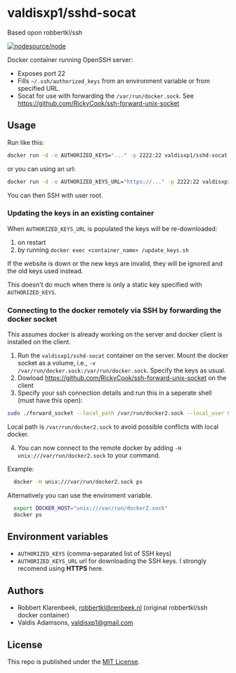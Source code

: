 # valdisxp1/sshd-socat

Based opon robbertkl/ssh

[![nodesource/node](http://dockeri.co/image/valdisxp1/sshd-socat)](https://registry.hub.docker.com/u/valdisxp1/sshd-socat/)

Docker container running OpenSSH server:

* Exposes port 22
* Fills `~/.ssh/authorized_keys` from an environment variable or from specified URL.
* Socat for use with forwarding the `/var/run/docker.sock`. See https://github.com/RickyCook/ssh-forward-unix-socket

## Usage

Run like this:

```bash
docker run -d -e AUTHORIZED_KEYS="..." -p 2222:22 valdisxp1/sshd-socat
```

or you can using an url:

```bash
docker run -d -e AUTHORIZED_KEYS_URL="https://..." -p 2222:22 valdisxp1/sshd-socat
```

You can then SSH with user root.

### Updating the keys in an existing container

When `AUTHORIZED_KEYS_URL` is populated the keys will be re-downloaded:

1. on restart
2. by running `docker exec <container_name> /update_keys.sh`

If the website is down or the new keys are invalid, they will be ignored and the old keys used instead.

This doesn't do much when there is only a static key specified with `AUTHORIZED_KEYS`.

### Connecting to the docker remotely via SSH by forwarding the docker socket

This assumes docker is already working on the server and docker client is installed on the client.

1. Run the `valdisxp1/sshd-socat` container on the server. Mount the docker socket as a volume, i.e., `-v /var/run/docker.sock:/var/run/docker.sock`. Specify the keys as usual.
2. Dowload https://github.com/RickyCook/ssh-forward-unix-socket on the client
3. Specify your ssh connection details and run this in a seperate shell (must have this open):
  ```bash
  sudo ./forward_socket --local_path /var/run/docker2.sock --local_user $(id -un) "ssh -i <path-to-key> root@<server-host> -p 2222" /var/run/docker.sock
  ``` 
  Local path is `/var/run/docker2.sock` to avoid possible conflicts with local docker.

4. You can now connect to the remote docker by adding `-H unix:///var/run/docker2.sock` to your command.

  Example:
  ```bash
    docker -H unix:///var/run/docker2.sock ps
  ```
  
  Alternatively you can use the enviroment variable.
  ```bash
    export DOCKER_HOST="unix:///var/run/docker2.sock"
    docker ps
  ```

## Environment variables

* `AUTHORIZED_KEYS` (comma-separated list of SSH keys)
* `AUTHORIZED_KEYS_URL` url for downloading the SSH keys. I strongly recomend using **HTTPS** here.

## Authors

* Robbert Klarenbeek, <robbertkl@renbeek.nl> (original robbertkl/ssh docker container)
* Valdis Adamsons, <valdisxp1@gmail.com>

## License

This repo is published under the [MIT License](http://www.opensource.org/licenses/mit-license.php).
